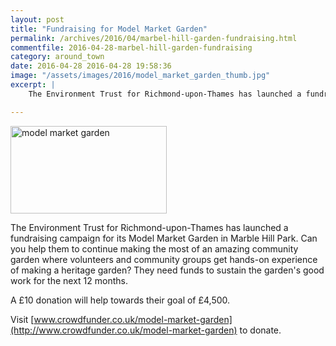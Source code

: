 ```yaml
---
layout: post
title: "Fundraising for Model Market Garden"
permalink: /archives/2016/04/marbel-hill-garden-fundraising.html
commentfile: 2016-04-28-marbel-hill-garden-fundraising
category: around_town
date: 2016-04-28 2016-04-28 19:58:36
image: "/assets/images/2016/model_market_garden_thumb.jpg"
excerpt: |
    The Environment Trust for Richmond-upon-Thames has launched a fundraising campaign for its Model Market Garden in Marble Hill Park. Can you help them to continue making the most of an amazing community garden?

---
```


<a href="/assets/images/2016/model_market_garden.jpg" title="See larger version of - model market garden"><img src="/assets/images/2016/model_market_garden_thumb.jpg" width="250" height="140" alt="model market garden" class="photo right" /></a>

The Environment Trust for Richmond-upon-Thames has launched a fundraising campaign for its Model Market Garden in Marble Hill Park. Can you help them to continue making the most of an amazing community garden where volunteers and community groups get hands-on experience of making a heritage garden? They need funds to sustain the garden's good work for the next 12 months.

A £10 donation will help towards their goal of £4,500.

Visit [www.crowdfunder.co.uk/model-market-garden](http://www.crowdfunder.co.uk/model-market-garden) to donate.
